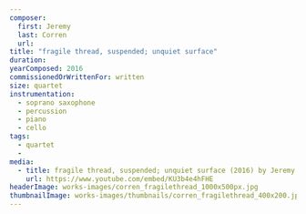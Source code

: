```yaml
---
composer:
  first: Jeremy
  last: Corren
  url:
title: "fragile thread, suspended; unquiet surface"
duration:
yearComposed: 2016
commissionedOrWrittenFor: written
size: quartet
instrumentation:
  - soprano saxophone
  - percussion
  - piano
  - cello
tags:
  - quartet
  -
media:
  - title: fragile thread, suspended; unquiet surface (2016) by Jeremy Corren
    url: https://www.youtube.com/embed/KU3b4e4hFHE
headerImage: works-images/corren_fragilethread_1000x500px.jpg
thumbnailImage: works-images/thumbnails/corren_fragilethread_400x200.jpg
---
```

